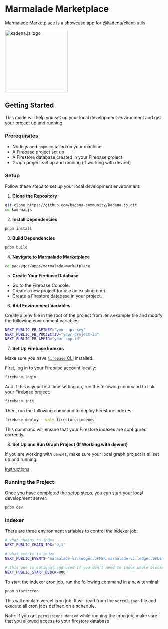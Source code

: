 # Marmalade Marketplace

Marmalade Marketplace is a showcase app for @kadena/client-utils

<!-- markdownlint-disable MD033 -->
<picture>
  <source srcset="https://raw.githubusercontent.com/kadena-community/kadena.js/main/common/images/Kadena.JS_logo-white.png" media="(prefers-color-scheme: dark)"/>
  <img src="https://raw.githubusercontent.com/kadena-community/kadena.js/main/common/images/Kadena.JS_logo-black.png" width="200" alt="kadena.js logo" />
</picture>
<!-- markdownlint-enable MD033 -->

## Getting Started

This guide will help you set up your local development environment and get your project up and running.

### Prerequisites

- Node.js and `pnpm` installed on your machine
- A Firebase project set up
- A Firestore database created in your Firebase project
- Graph project set up and running (if working with devnet)

### Setup

Follow these steps to set up your local development environment:

1. **Clone the Repository**

```bash
git clone https://github.com/kadena-community/kadena.js.git
cd kadena.js
```

2. **Install Dependencies**

```bash
pnpm install
```

3. **Build Dependencies**

```bash
pnpm build
```

4. **Navigate to Marmalade Marketplace**

```bash
cd packages/apps/marmalade-marketplace
```

5. **Create Your Firebase Database**

- Go to the Firebase Console.
- Create a new project (or use an existing one).
- Create a Firestore database in your project.

6. **Add Environment Variables**

Create a .env file in the root of the project from .env.example file and modify the following environment variables:

```bash
NEXT_PUBLIC_FB_APIKEY="your-api-key"
NEXT_PUBLIC_FB_PROJECTID="your-project-id"
NEXT_PUBLIC_FB_APPID="your-app-id"
```

7. **Set Up Firebase Indexes**

Make sure you have [`firebase` CLI](https://www.npmjs.com/package/firebase-tools) installed.

First, log in to your Firebase account locally:

```bash
firebase login
```

And if this is your first time setting up, run the following command to link your Firebase project:

```bash
firebase init
```

Then, run the following command to deploy Firestore indexes:

```bash
firebase deploy --only firestore:indexes
```

This command will ensure that your Firestore indexes are configured correctly.

8. **Set Up and Run Graph Project (If Working with devnet)**

If you are working with `devnet`, make sure your local graph project is all set up and running.

[Instructions](../graph/README.md)

### Running the Project

Once you have completed the setup steps, you can start your local development server:

```bash
pnpm dev
```

### Indexer

There are three environment variables to control the indexer job:

```bash
# what chains to index
NEXT_PUBLIC_CHAIN_IDS="0,1"

# what events to index
NEXT_PUBLIC_EVENTS="marmalade-v2.ledger.OFFER,marmalade-v2.ledger.SALE,..."

# this one is optional and used if you don't need to index whole blockchain
NEXT_PUBLIC_START_BLOCK=800
```

To start the indexer cron job, run the following command in a new terminal:

```bash
pnpm start:cron
```

This will emulate vercel cron job. It will read from the `vercel.json` file and execute all cron jobs defined on a schedule.

Note: If you get `permissions denied` while running the cron job, make sure that you allowed access to your firestore database


